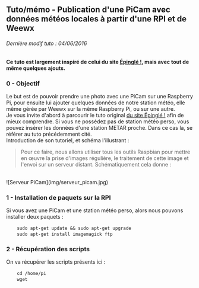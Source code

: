 ## Tuto/mémo - Publication d'une PiCam avec données météos locales à partir d'une RPI et de Weewx
###### Dernière modif tuto : 04/06/2016
**Ce tuto est largement inspiré de celui du site [Épinglé !](http://www.epingle.info/?p=3070), mais avec tout de même quelques ajouts.**

### 0 - Objectif
Le but est de pouvoir prendre une photo avec une PiCam sur une Raspberry Pi, pour ensuite lui ajouter quelques données de notre station météo, elle même gérée par Weewx sur la même Raspberry Pi, ou sur une autre.
<br>
Je vous invite d'abord à parcourir le tuto original [du site Épinglé !](http://www.epingle.info/?p=3070) afin de mieux comprendre. Si vous ne possédez pas de station météo perso, vous pouvez insérer les données d'une station METAR proche. Dans ce cas la, se référer au tuto précédemment cité.
<br>
Introduction de son tutoriel, et schéma l'illustrant :<br>
> Pour ce faire, nous allons utiliser tous les outils Raspbian pour mettre en œuvre la prise d'images régulière, le traitement de cette image et l'envoi sur un serveur distant. Schématiquement cela donne :
<br>
![Serveur PiCam](img/serveur_picam.jpg)

### 1 - Installation de paquets sur la RPI

Si vous avez une PiCam et une station météo perso, alors nous pouvons installer deux paquets :
```
	sudo apt-get update && sudo apt-get upgrade
	sudo apt-get install imagemagick ftp
```

### 2 - Récupération des scripts


On va récupérer les scripts présents ici :

```
	cd /home/pi
	wget
```
